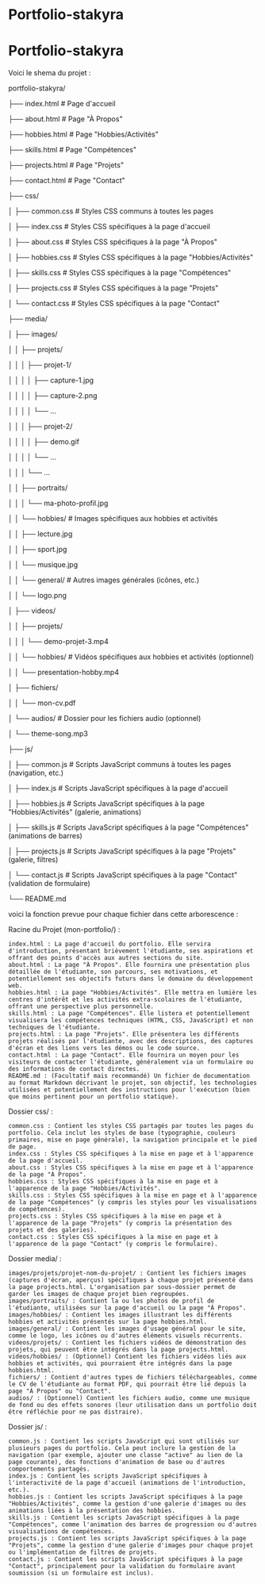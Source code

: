 # Portfolio-stakyra
# Portfolio-stakyra


Voici le shema du projet :


portfolio-stakyra/

├── index.html # Page d'accueil

├── about.html # Page "À Propos"

├── hobbies.html # Page "Hobbies/Activités"

├── skills.html # Page "Compétences"

├── projects.html # Page "Projets"

├── contact.html # Page "Contact"

├── css/

│ ├── common.css # Styles CSS communs à toutes les pages

│ ├── index.css # Styles CSS spécifiques à la page d'accueil

│ ├── about.css # Styles CSS spécifiques à la page "À Propos"

│ ├── hobbies.css # Styles CSS spécifiques à la page "Hobbies/Activités"

│ ├── skills.css # Styles CSS spécifiques à la page "Compétences"

│ ├── projects.css # Styles CSS spécifiques à la page "Projets"

│ └── contact.css # Styles CSS spécifiques à la page "Contact"

├── media/

│ ├── images/

│ │ ├── projets/

│ │ │ ├── projet-1/

│ │ │ │ ├── capture-1.jpg

│ │ │ │ ├── capture-2.png

│ │ │ │ └── ...

│ │ │ ├── projet-2/

│ │ │ │ ├── demo.gif

│ │ │ │ └── ...

│ │ │ └── ...

│ │ ├── portraits/

│ │ │ └── ma-photo-profil.jpg

│ │ └── hobbies/ # Images spécifiques aux hobbies et activités

│ │ ├── lecture.jpg

│ │ ├── sport.jpg

│ │ └── musique.jpg

│ │ └── general/ # Autres images générales (icônes, etc.)

│ │ └── logo.png

│ ├── videos/

│ │ ├── projets/

│ │ │ └── demo-projet-3.mp4

│ │ └── hobbies/ # Vidéos spécifiques aux hobbies et activités (optionnel)

│ │ └── presentation-hobby.mp4

│ ├── fichiers/

│ │ └── mon-cv.pdf

│ └── audios/ # Dossier pour les fichiers audio (optionnel)

│ └── theme-song.mp3

├── js/

│ ├── common.js # Scripts JavaScript communs à toutes les pages (navigation, etc.)

│ ├── index.js # Scripts JavaScript spécifiques à la page d'accueil

│ ├── hobbies.js # Scripts JavaScript spécifiques à la page "Hobbies/Activités" (galerie, animations)

│ ├── skills.js # Scripts JavaScript spécifiques à la page "Compétences" (animations de barres)

│ ├── projects.js # Scripts JavaScript spécifiques à la page "Projets" (galerie, filtres)

│ └── contact.js # Scripts JavaScript spécifiques à la page "Contact" (validation de formulaire)

└── README.md



voici la fonction prevue pour chaque fichier dans cette arborescence :

Racine du Projet (mon-portfolio/) :

    index.html : La page d'accueil du portfolio. Elle servira d'introduction, présentant brièvement l'étudiante, ses aspirations et offrant des points d'accès aux autres sections du site.
    about.html : La page "À Propos". Elle fournira une présentation plus détaillée de l'étudiante, son parcours, ses motivations, et potentiellement ses objectifs futurs dans le domaine du développement web.
    hobbies.html : La page "Hobbies/Activités". Elle mettra en lumière les centres d'intérêt et les activités extra-scolaires de l'étudiante, offrant une perspective plus personnelle.
    skills.html : La page "Compétences". Elle listera et potentiellement visualisera les compétences techniques (HTML, CSS, JavaScript) et non techniques de l'étudiante.
    projects.html : La page "Projets". Elle présentera les différents projets réalisés par l'étudiante, avec des descriptions, des captures d'écran et des liens vers les démos ou le code source.
    contact.html : La page "Contact". Elle fournira un moyen pour les visiteurs de contacter l'étudiante, généralement via un formulaire ou des informations de contact directes.
    README.md : (Facultatif mais recommandé) Un fichier de documentation au format Markdown décrivant le projet, son objectif, les technologies utilisées et potentiellement des instructions pour l'exécution (bien que moins pertinent pour un portfolio statique).

Dossier css/ :

    common.css : Contient les styles CSS partagés par toutes les pages du portfolio. Cela inclut les styles de base (typographie, couleurs primaires, mise en page générale), la navigation principale et le pied de page.
    index.css : Styles CSS spécifiques à la mise en page et à l'apparence de la page d'accueil.
    about.css : Styles CSS spécifiques à la mise en page et à l'apparence de la page "À Propos".
    hobbies.css : Styles CSS spécifiques à la mise en page et à l'apparence de la page "Hobbies/Activités".
    skills.css : Styles CSS spécifiques à la mise en page et à l'apparence de la page "Compétences" (y compris les styles pour les visualisations de compétences).
    projects.css : Styles CSS spécifiques à la mise en page et à l'apparence de la page "Projets" (y compris la présentation des projets et des galeries).
    contact.css : Styles CSS spécifiques à la mise en page et à l'apparence de la page "Contact" (y compris le formulaire).

Dossier media/ :

    images/projets/projet-nom-du-projet/ : Contient les fichiers images (captures d'écran, aperçus) spécifiques à chaque projet présenté dans la page projects.html. L'organisation par sous-dossier permet de garder les images de chaque projet bien regroupées.
    images/portraits/ : Contient la ou les photos de profil de l'étudiante, utilisées sur la page d'accueil ou la page "À Propos".
    images/hobbies/ : Contient les images illustrant les différents hobbies et activités présentés sur la page hobbies.html.
    images/general/ : Contient les images d'usage général pour le site, comme le logo, les icônes ou d'autres éléments visuels récurrents.
    videos/projets/ : Contient les fichiers vidéos de démonstration des projets, qui peuvent être intégrés dans la page projects.html.
    videos/hobbies/ : (Optionnel) Contient les fichiers vidéos liés aux hobbies et activités, qui pourraient être intégrés dans la page hobbies.html.
    fichiers/ : Contient d'autres types de fichiers téléchargeables, comme le CV de l'étudiante au format PDF, qui pourrait être lié depuis la page "À Propos" ou "Contact".
    audios/ : (Optionnel) Contient les fichiers audio, comme une musique de fond ou des effets sonores (leur utilisation dans un portfolio doit être réfléchie pour ne pas distraire).

Dossier js/ :

    common.js : Contient les scripts JavaScript qui sont utilisés sur plusieurs pages du portfolio. Cela peut inclure la gestion de la navigation (par exemple, ajouter une classe "active" au lien de la page courante), des fonctions d'animation de base ou d'autres comportements partagés.
    index.js : Contient les scripts JavaScript spécifiques à l'interactivité de la page d'accueil (animations de l'introduction, etc.).
    hobbies.js : Contient les scripts JavaScript spécifiques à la page "Hobbies/Activités", comme la gestion d'une galerie d'images ou des animations liées à la présentation des hobbies.
    skills.js : Contient les scripts JavaScript spécifiques à la page "Compétences", comme l'animation des barres de progression ou d'autres visualisations de compétences.
    projects.js : Contient les scripts JavaScript spécifiques à la page "Projets", comme la gestion d'une galerie d'images pour chaque projet ou l'implémentation de filtres de projets.
    contact.js : Contient les scripts JavaScript spécifiques à la page "Contact", principalement pour la validation du formulaire avant soumission (si un formulaire est inclus).